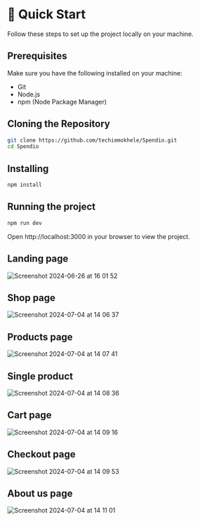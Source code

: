 # 🤸 Quick Start

Follow these steps to set up the project locally on your machine.

## Prerequisites

Make sure you have the following installed on your machine:

- Git
- Node.js
- npm (Node Package Manager)

## Cloning the Repository

```bash
git clone https://github.com/techiemokhele/Spendio.git
cd Spendio
```

## Installing

```bash
npm install
```

## Running the project

```bash
npm run dev
```

Open http://localhost:3000 in your browser to view the project.

## Landing page

![Screenshot 2024-06-26 at 16 01 52](https://github.com/techiemokhele/Spendio/assets/67394147/b0c426ee-166c-4611-819e-3e974beced3c)

## Shop page

![Screenshot 2024-07-04 at 14 06 37](https://github.com/techiemokhele/classnova/assets/67394147/96982f20-8876-4503-8c3b-8eb29e374339)

## Products page

![Screenshot 2024-07-04 at 14 07 41](https://github.com/techiemokhele/classnova/assets/67394147/311ff5d3-7ce9-46f0-91b6-da26ddf737c3)

## Single product

![Screenshot 2024-07-04 at 14 08 36](https://github.com/techiemokhele/classnova/assets/67394147/b51e33d8-9f86-400d-a27d-9d5c1a3f6203)

## Cart page

![Screenshot 2024-07-04 at 14 09 16](https://github.com/techiemokhele/classnova/assets/67394147/00191043-a8a1-49da-babf-f1ae689fa486)

## Checkout page

![Screenshot 2024-07-04 at 14 09 53](https://github.com/techiemokhele/classnova/assets/67394147/81b2e587-dcc3-452d-930c-cc1da0657178)

## About us page

![Screenshot 2024-07-04 at 14 11 01](https://github.com/techiemokhele/classnova/assets/67394147/6f2ed005-4d6b-44ed-afb0-384efeffd06c)
